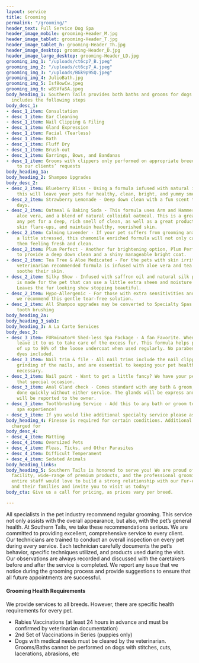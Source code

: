 ```yaml
---
layout: service
title: Grooming
permalink: "/grooming/"
header_text: Full Service Dog Spa
header_image_mobile: grooming-Header_M.jpg
header_image_tablet: grooming-Header_T.jpg
header_image_tablet_h: grooming-Header_Th.jpg
header_image_desktop: grooming-Header_D.jpg
header_image_large_desktop: grooming-Header_LD.jpg
grooming_img_1: "/uploads/ct6cp7_B.jpeg"
grooming_img_2: "/uploads/ct6cp7_A.jpeg"
grooming_img_3: "/uploads/BGk9p9SQ.jpeg"
grooming_img_4: JulioBath.jpg
grooming_img_5: Isf8owCw.jpeg
grooming_img_6: w85VfaSA.jpeg
body_heading_1: Southern Tails provides both baths and grooms for dogs. Every service
  includes the following steps
body_desc_1:
- desc_1_item: Consultation
- desc_1_item: Ear Cleaning
- desc_1_item: Nail Clipping & Filing
- desc_1_item: Gland Expression
- desc_1_item: Facial (Tearless)
- desc_1_item: Bath
- desc_1_item: Fluff Dry
- desc_1_item: Brush-out
- desc_1_item: Earrings, Bows, and Bandanas
- desc_1_item: Grooms with clippers only performed on appropriate breeds and are tailored
    to our clients’ requests
body_heading_1a: 
body_heading_2: Shampoo Upgrades
body_desc_2:
- desc_2_item: Blueberry Bliss - Using a formula infused with natural ingredients,
    this will leave your pets fur healthy, clean, bright, and yummy smelling!
- desc_2_item: Strawberry Lemonade - Deep down clean with a fun scent that lasts for
    days.
- desc_2_item: Oatmeal & Baking Soda - This formula uses Arm and Hammer baking soda,
    aloe vera, and a blend of natural colloidal oatmeal. This is a great choice for
    any pet for a deep, rich smell of clean, as well as a great product to soothe
    skin flare-ups, and maintain healthy, nourished skin.
- desc_2_item: Calming Lavender - If your pet suffers from grooming anxiety or is
    a little stressed, this chamomile enriched formula will not only calm, but leave
    them feeling fresh and clean.
- desc_2_item: Plum Perfect - Another fur brightening option, Plum Perfect is formulated
    to provide a deep down clean and a shiny manageable bright coat.
- desc_2_item: Tea Tree & Aloe Medicated - For the pets with skin irritations, this
    veterinarian recommended formula is infused with aloe vera and tea tree oil to
    soothe their skin.
- desc_2_item: Silky Show - Infused with saffron oil and natural silk protein, this
    is made for the pet that can use a little extra sheen and moisture in their fur.
    Leaves the fur looking show stopping beautiful.
- desc_2_item: Hypo-Allergenic - For those with extra sensitivities and allergies,
    we recommend this gentle tear-free solution.
- desc_2_item: All Shampoo upgrades may be converted to Specialty Spas by adding a
    tooth brushing
body_heading_2a: 
body_heading_3_sub1: 
body_heading_3: A La Carte Services
body_desc_3:
- desc_3_item: FURminator® Shed-less Spa Package - A fan Favorite. When your pet sheds,
    leave it to us to take care of the excess fur. This formula helps pull an excess
    of up to 90% of the loose undercoat when used regularly. No parabens or chemical
    dyes included.
- desc_3_item: Nail trim & file - All nail trims include the nail clipping or the
    grinding of the nails, and are essential to keeping your pet healthy. No appointment
    necessary.
- desc_3_item: Nail paint - Want to get a little fancy? We have your pet covered for
    that special occasion.
- desc_3_item: Anal Gland check - Comes standard with any bath & groom, but can be
    done quickly without either service. The glands will be express and any abnormalities
    will be reported to the owner.
- desc_3_item: Toothbrushing Service - Add this to any bath or groom to complete the
    spa experience!
- desc_3_item: If you would like additional specialty service please ask!
body_heading_4: Finesse is required for certain conditions. Additional fees will be
  charged for
body_desc_4:
- desc_4_item: Matting
- desc_4_item: Oversized Pets
- desc_4_item: Fleas, Ticks, and Other Parasites
- desc_4_item: Difficult Temperament
- desc_4_item: Sedated Animals
body_heading_links: 
body_heading_5: Southern Tails is honored to serve you! We are proud of our state-of-the-art
  facility, wide-range of premium products, and the professional grooming program.  Our
  entire staff would love to build a strong relationship with our Fur-ever Friends
  and their families and invite you to visit us today!
body_cta: Give us a call for pricing, as prices vary per breed.

---
```

All specialists in the pet industry recommend regular grooming. This service not only assists with the overall appearance, but also, with the pet’s general health. At Southern Tails, we take these recommendations serious. We are committed to providing excellent, comprehensive service to every client. Our technicians are trained to conduct an overall inspection on every pet during every service. Each technician carefully documents the pet’s behavior, specific techniques utilized, and products used during the visit. Our observations are always recorded and discussed with the caretakers before and after the service is completed. We report any issue that we notice during the grooming process and provide suggestions to ensure that all future appointments are successful.

#### Grooming Health Requirements

We provide services to all breeds. However, there are specific health requirements for every pet.

* Rabies Vaccinations (at least 24 hours in advance and must be confirmed by veterinarian documentation)
* 2nd Set of Vaccinations in Series (puppies only)
* Dogs with medical needs must be cleared by the veterinarian. Grooms/Baths cannot be performed on dogs with stitches, cuts, lacerations, abrasions, etc